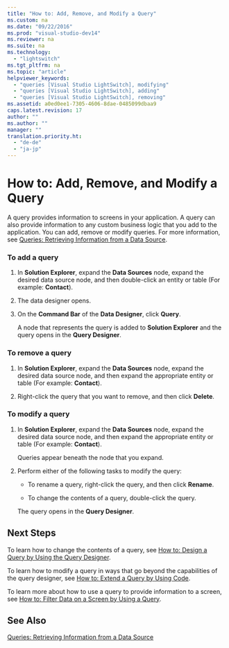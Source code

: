 ```yaml
---
title: "How to: Add, Remove, and Modify a Query"
ms.custom: na
ms.date: "09/22/2016"
ms.prod: "visual-studio-dev14"
ms.reviewer: na
ms.suite: na
ms.technology: 
  - "lightswitch"
ms.tgt_pltfrm: na
ms.topic: "article"
helpviewer_keywords: 
  - "queries [Visual Studio LightSwitch], modifying"
  - "queries [Visual Studio LightSwitch], adding"
  - "queries [Visual Studio LightSwitch], removing"
ms.assetid: a0ed0ee1-7305-4606-8dae-0485099dbaa9
caps.latest.revision: 17
author: ""
ms.author: ""
manager: ""
translation.priority.ht: 
  - "de-de"
  - "ja-jp"
---
```

# How to: Add, Remove, and Modify a Query
A query provides information to screens in your application. A query can also provide information to any custom business logic that you add to the application. You can add, remove or modify queries. For more information, see [Queries: Retrieving Information from a Data Source](../vs140/queries--retrieving-information-from-a-data-source.md).  
  
### To add a query  
  
1.  In **Solution Explorer**, expand the **Data Sources** node, expand the desired data source node, and then double-click an entity or table (For example: **Contact**).  
  
2.  The data designer opens.  
  
3.  On the **Command Bar** of the **Data Designer**, click **Query**.  
  
     A node that represents the query is added to **Solution Explorer** and the query opens in the **Query Designer**.  
  
### To remove a query  
  
1.  In **Solution Explorer**, expand the **Data Sources** node, expand the desired data source node, and then expand the appropriate entity or table (For example: **Contact**).  
  
2.  Right-click the query that you want to remove, and then click **Delete**.  
  
### To modify a query  
  
1.  In **Solution Explorer**, expand the **Data Sources** node, expand the desired data source node, and then expand the appropriate entity or table (For example: **Contact**).  
  
     Queries appear beneath the node that you expand.  
  
2.  Perform either of the following tasks to modify the query:  
  
    -   To rename a query, right-click the query, and then click **Rename**.  
  
    -   To change the contents of a query, double-click the query.  
  
     The query opens in the **Query Designer**.  
  
## Next Steps  
 To learn how to change the contents of a query, see [How to: Design a Query by Using the Query Designer](../vs140/how-to--design-a-query-by-using-the-query-designer.md).  
  
 To learn how to modify a query in ways that go beyond the capabilities of the query designer, see [How to: Extend a Query by Using Code](../vs140/how-to--extend-a-query-by-using-code.md).  
  
 To learn more about how to use a query to provide information to a screen, see [How to: Filter Data on a Screen by Using a Query](../vs140/how-to--filter-data-on-a-silverlight-screen.md).  
  
## See Also  
 [Queries: Retrieving Information from a Data Source](../vs140/queries--retrieving-information-from-a-data-source.md)